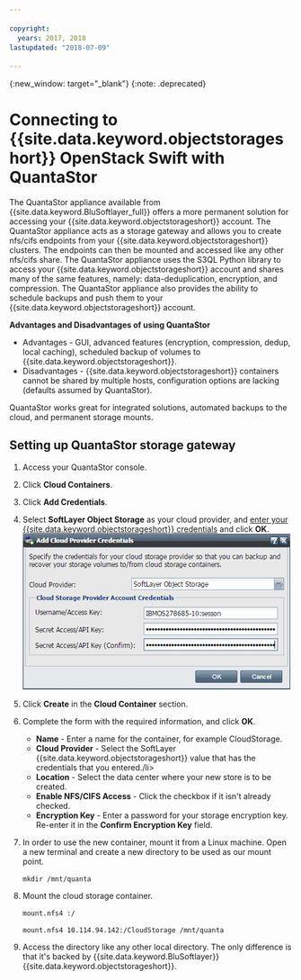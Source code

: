 ```yaml
---

copyright:
  years: 2017, 2018
lastupdated: "2018-07-09"

---
```

{:new_window: target="_blank"}
{:note: .deprecated}


# Connecting to {{site.data.keyword.objectstorageshort}} OpenStack Swift with QuantaStor 

The QuantaStor appliance available from {{site.data.keyword.BluSoftlayer_full}} offers a more permanent solution for accessing your {{site.data.keyword.objectstorageshort}} account. The QuantaStor appliance acts as a storage gateway and allows you to create nfs/cifs endpoints from your {{site.data.keyword.objectstorageshort}} clusters. The endpoints can then be mounted and accessed like any other nfs/cifs share. The QuantaStor appliance uses the S3QL Python library to access your {{site.data.keyword.objectstorageshort}} account and shares many of the same features, namely: data-deduplication, encryption, and compression. The QuantaStor appliance also provides the ability to schedule backups and push them to your {{site.data.keyword.objectstorageshort}} account.

**Advantages and Disadvantages of using QuantaStor**
- Advantages - GUI, advanced features (encryption, compression, dedup, local caching), scheduled backup of volumes to {{site.data.keyword.objectstorageshort}}.
- Disadvantages - {{site.data.keyword.objectstorageshort}} containers cannot be shared by multiple hosts, configuration options are lacking (defaults assumed by QuantaStor).

QuantaStor works great for integrated solutions, automated backups to the cloud, and permanent storage mounts.
	

## Setting up QuantaStor storage gateway

1. Access your QuantaStor console.
2. Click **Cloud Containers**.
3. Click **Add Credentials**.
4. Select **SoftLayer Object Storage** as your cloud provider, and [enter your {{site.data.keyword.objectstorageshort}} credentials](interacting-in-portal.html) and click **OK**.
       ![Add Cloud Provider Credentials](/images/AddCloudProviderCredentials.png)
5. Click **Create** in the **Cloud Container** section.
6. Complete the form with the required information, and click **OK**.
   - **Name** - Enter a name for the container, for example CloudStorage.
   - **Cloud Provider** - Select the SoftLayer {{site.data.keyword.objectstorageshort}} value that has the credentials that you entered./li>
   - **Location** - Select the data center where your new store is to be created.
   - **Enable NFS/CIFS Access** - Click the checkbox if it isn't already checked.
   - **Encryption Key** - Enter a password for your storage encryption key. Re-enter it in the **Confirm Encryption Key** field.
7. In order to use the new container, mount it from a Linux machine. Open a new terminal and create a new directory to be used as our mount point.
   ```
   mkdir /mnt/quanta
   ```
   
8. Mount the cloud storage container.<br/>
   ```
   mount.nfs4 :/
   ``` 
   
   ```
   mount.nfs4 10.114.94.142:/CloudStorage /mnt/quanta
   ```
   
9. Access the directory like any other local directory. The only difference is that it's backed by {{site.data.keyword.BluSoftlayer}} {{site.data.keyword.objectstorageshort}}.
